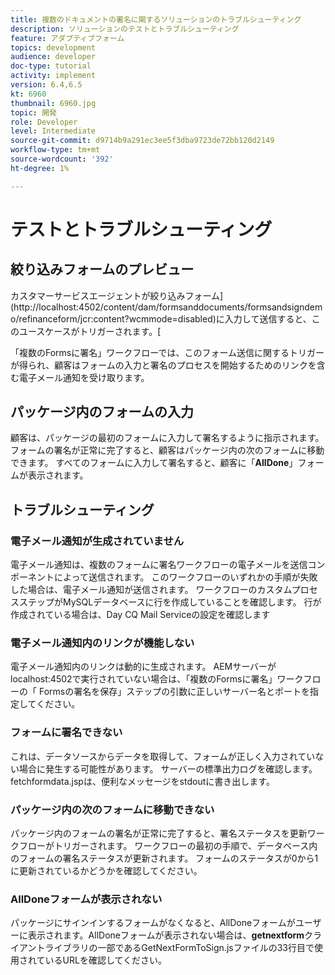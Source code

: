 ```yaml
---
title: 複数のドキュメントの署名に関するソリューションのトラブルシューティング
description: ソリューションのテストとトラブルシューティング
feature: アダプティブフォーム
topics: development
audience: developer
doc-type: tutorial
activity: implement
version: 6.4,6.5
kt: 6960
thumbnail: 6960.jpg
topic: 開発
role: Developer
level: Intermediate
source-git-commit: d9714b9a291ec3ee5f3dba9723de72bb120d2149
workflow-type: tm+mt
source-wordcount: '392'
ht-degree: 1%

---
```



# テストとトラブルシューティング


## 絞り込みフォームのプレビュー

カスタマーサービスエージェントが絞り込みフォーム](http://localhost:4502/content/dam/formsanddocuments/formsandsigndemo/refinanceform/jcr:content?wcmmode=disabled)に入力して送信すると、このユースケースがトリガーされます。[

「複数のFormsに署名」ワークフローでは、このフォーム送信に関するトリガーが得られ、顧客はフォームの入力と署名のプロセスを開始するためのリンクを含む電子メール通知を受け取ります。

## パッケージ内のフォームの入力

顧客は、パッケージの最初のフォームに入力して署名するように指示されます。 フォームの署名が正常に完了すると、顧客はパッケージ内の次のフォームに移動できます。 すべてのフォームに入力して署名すると、顧客に「**AllDone**」フォームが表示されます。

## トラブルシューティング

### 電子メール通知が生成されていません

電子メール通知は、複数のフォームに署名ワークフローの電子メールを送信コンポーネントによって送信されます。 このワークフローのいずれかの手順が失敗した場合は、電子メール通知が送信されます。 ワークフローのカスタムプロセスステップがMySQLデータベースに行を作成していることを確認します。 行が作成されている場合は、Day CQ Mail Serviceの設定を確認します

### 電子メール通知内のリンクが機能しない

電子メール通知内のリンクは動的に生成されます。 AEMサーバーがlocalhost:4502で実行されていない場合は、「複数のFormsに署名」ワークフローの「 Formsの署名を保存」ステップの引数に正しいサーバー名とポートを指定してください。

### フォームに署名できない

これは、データソースからデータを取得して、フォームが正しく入力されていない場合に発生する可能性があります。 サーバーの標準出力ログを確認します。 fetchformdata.jspは、便利なメッセージをstdoutに書き出します。

### パッケージ内の次のフォームに移動できない

パッケージ内のフォームの署名が正常に完了すると、署名ステータスを更新ワークフローがトリガーされます。 ワークフローの最初の手順で、データベース内のフォームの署名ステータスが更新されます。 フォームのステータスが0から1に更新されているかどうかを確認してください。

### AllDoneフォームが表示されない

パッケージにサインインするフォームがなくなると、AllDoneフォームがユーザーに表示されます。AllDoneフォームが表示されない場合は、**getnextform**&#x200B;クライアントライブラリの一部であるGetNextFormToSign.jsファイルの33行目で使用されているURLを確認してください。












